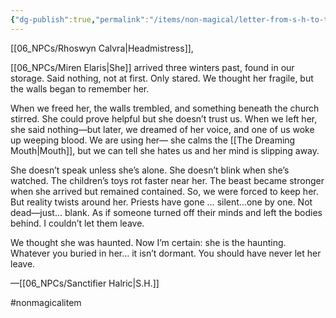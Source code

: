 ```yaml
---
{"dg-publish":true,"permalink":"/items/non-magical/letter-from-s-h-to-the-whispering-asylum/"}
---
```


[[06_NPCs/Rhoswyn Calvra\|Headmistress]],

[[06_NPCs/Miren Elaris\|She]] arrived three winters past, found in our storage. Said nothing, not at first. Only stared. We thought her fragile, but the walls began to remember her.

When we freed her, the walls trembled, and something beneath the church stirred. She could prove helpful but she doesn’t trust us.
When we left her, she said nothing—but later, we dreamed of her voice, and one of us woke up weeping blood.
We are using her— she calms the [[The Dreaming Mouth\|Mouth]], but we can tell she hates us and her mind is slipping away.

She doesn’t speak unless she’s alone. She doesn’t blink when she’s watched. The children’s toys rot faster near her. The beast became stronger when she arrived but remained contained. So, we were forced to keep her. But reality twists around her. Priests have gone … silent…one by one. Not dead—just… blank. As if someone turned off their minds and left the bodies behind. I couldn’t let them leave.

We thought she was haunted. Now I’m certain: she is the haunting. Whatever you buried in her… it isn’t dormant. You should have never let her leave.

—[[06_NPCs/Sanctifier Halric\|S.H.]]

#nonmagicalitem